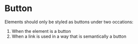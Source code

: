 # Button

Elements should only be styled as buttons under two occations:
1. When the element is a button
2. When a link is used in a way that is semantically a button